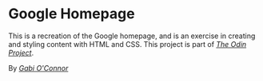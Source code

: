 # Google Homepage

This is a recreation of the Google homepage, and is an exercise in creating and styling content with HTML and CSS. This project is part of [*The Odin Project*](https://theodinproject.com/).

By [*Gabi O'Connor*](https://www.linkedin.com/in/gabrieleoconnor)
